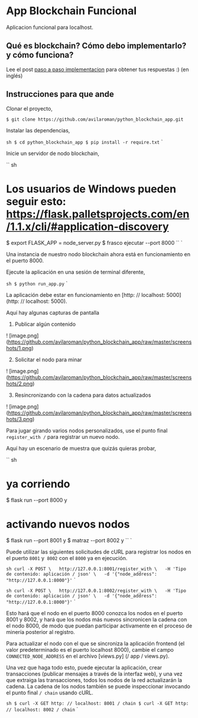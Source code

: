 # App Blockchain Funcional

Aplicacion funcional para localhost.

## Qué es blockchain? Cómo debo implementarlo? y cómo funciona?

Lee el post [paso a paso implementacion](https://www.ibm.com/developerworks/cloud/library/cl-develop-blockchain-app-in-python/index.html) para obtener tus respuestas :) (en inglés)

## Instrucciones para que ande

Clonar el proyecto,

```sh
$ git clone https://github.com/avilaroman/python_blockchain_app.git
```
Instalar las dependencias,

`` sh
$ cd python_blockchain_app
$ pip install -r require.txt
`` `

Inicie un servidor de nodo blockchain,

`` sh
# Los usuarios de Windows pueden seguir esto: https://flask.palletsprojects.com/en/1.1.x/cli/#application-discovery
$ export FLASK_APP = node_server.py
$ frasco ejecutar --port 8000
`` `

Una instancia de nuestro nodo blockchain ahora está en funcionamiento en el puerto 8000.


Ejecute la aplicación en una sesión de terminal diferente,

`` sh
$ python run_app.py
`` `

La aplicación debe estar en funcionamiento en [http: // localhost: 5000] (http: // localhost: 5000).

Aquí hay algunas capturas de pantalla

1. Publicar algún contenido

! [image.png] (https://github.com/avilaroman/python_blockchain_app/raw/master/screenshots/1.png)

2. Solicitar el nodo para minar

! [image.png] (https://github.com/avilaroman/python_blockchain_app/raw/master/screenshots/2.png)

3. Resincronizando con la cadena para datos actualizados

! [image.png] (https://github.com/avilaroman/python_blockchain_app/raw/master/screenshots/3.png)

Para jugar girando varios nodos personalizados, use el punto final `register_with /` para registrar un nuevo nodo.

Aquí hay un escenario de muestra que quizás quieras probar,

`` sh
# ya corriendo
$ flask run --port 8000 y
# activando nuevos nodos
$ flask run --port 8001 y
$ matraz --port 8002 y
`` `

Puede utilizar las siguientes solicitudes de cURL para registrar los nodos en el puerto `8001` y` 8002` con el `8000` ya en ejecución.

`` sh
curl -X POST \
  http://127.0.0.1:8001/register_with \
  -H 'Tipo de contenido: aplicación / json' \
  -d '{"node_address": "http://127.0.0.1:8000"}'
`` `

`` sh
curl -X POST \
  http://127.0.0.1:8002/register_with \
  -H 'Tipo de contenido: aplicación / json' \
  -d '{"node_address": "http://127.0.0.1:8000"}'
`` `

Esto hará que el nodo en el puerto 8000 conozca los nodos en el puerto 8001 y 8002, y hará que los nodos más nuevos sincronicen la cadena con el nodo 8000, de modo que puedan participar activamente en el proceso de minería posterior al registro.

Para actualizar el nodo con el que se sincroniza la aplicación frontend (el valor predeterminado es el puerto localhost 8000), cambie el campo `CONNECTED_NODE_ADDRESS` en el archivo [views.py] (/ app / views.py).

Una vez que haga todo esto, puede ejecutar la aplicación, crear transacciones (publicar mensajes a través de la interfaz web), y una vez que extraiga las transacciones, todos los nodos de la red actualizarán la cadena. La cadena de los nodos también se puede inspeccionar invocando el punto final `/ chain` usando cURL.

`` sh
$ curl -X GET http: // localhost: 8001 / chain
$ curl -X GET http: // localhost: 8002 / chain
`` `
